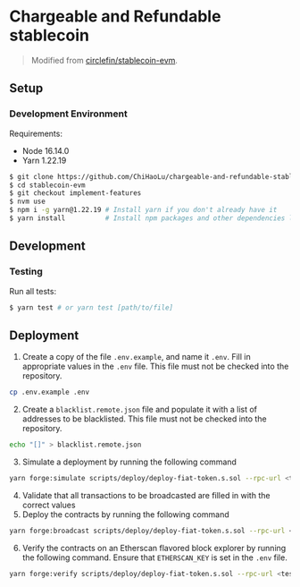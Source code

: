 # Chargeable and Refundable stablecoin

> Modified from
> [circlefin/stablecoin-evm](https://github.com/circlefin/stablecoin-evm).

## Setup

### Development Environment

Requirements:

- Node 16.14.0
- Yarn 1.22.19

```sh
$ git clone https://github.com/ChiHaoLu/chargeable-and-refundable-stablecoin.git
$ cd stablecoin-evm
$ git checkout implement-features
$ nvm use
$ npm i -g yarn@1.22.19 # Install yarn if you don't already have it
$ yarn install          # Install npm packages and other dependencies listed in setup.sh
```

## Development

### Testing

Run all tests:

```sh
$ yarn test # or yarn test [path/to/file]
```

## Deployment

1. Create a copy of the file `.env.example`, and name it `.env`. Fill in
   appropriate values in the `.env` file. This file must not be checked into the
   repository.

```sh
cp .env.example .env
```

2. Create a `blacklist.remote.json` file and populate it with a list of
   addresses to be blacklisted. This file must not be checked into the
   repository.

```sh
echo "[]" > blacklist.remote.json
```

3. Simulate a deployment by running the following command

```sh
yarn forge:simulate scripts/deploy/deploy-fiat-token.s.sol --rpc-url <testnet OR mainnet>
```

4. Validate that all transactions to be broadcasted are filled in with the
   correct values
5. Deploy the contracts by running the following command

```sh
yarn forge:broadcast scripts/deploy/deploy-fiat-token.s.sol --rpc-url <testnet OR mainnet>
```

6. Verify the contracts on an Etherscan flavored block explorer by running the
   following command. Ensure that `ETHERSCAN_KEY` is set in the `.env` file.

```sh
yarn forge:verify scripts/deploy/deploy-fiat-token.s.sol --rpc-url <testnet OR mainnet>
```
